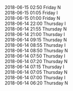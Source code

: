 2018-06-15 02:50 Friday  N  
2018-06-15 01:05 Friday  I  
2018-06-15 01:00 Friday  N  
2018-06-14 22:00 Thursday  I  
2018-06-14 21:55 Thursday  N  
2018-06-14 21:00 Thursday  I  
2018-06-14 09:15 Thursday  N  
2018-06-14 08:55 Thursday  I  
2018-06-14 08:50 Thursday  N  
2018-06-14 07:50 Thursday  I  
2018-06-14 07:20 Thursday  N  
2018-06-14 07:15 Thursday  I  
2018-06-14 07:05 Thursday  N  
2018-06-14 07:00 Thursday  I  
2018-06-14 06:20 Thursday  N  
